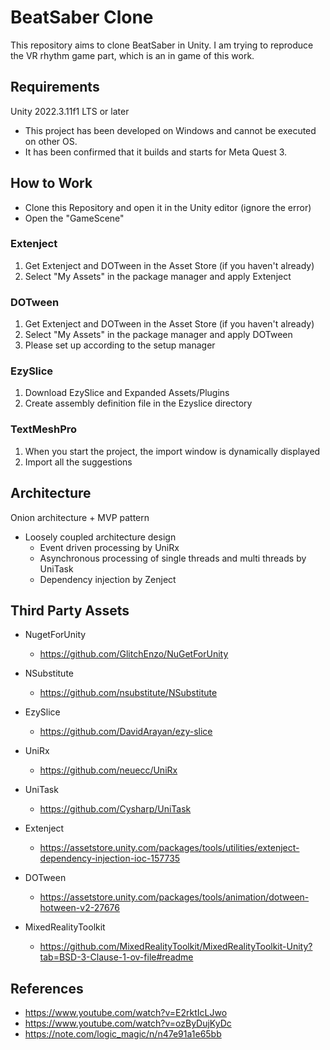 # BeatSaber Clone

This repository aims to clone BeatSaber in Unity.
I am trying to reproduce the VR rhythm game part, which is an in game of this work.

## Requirements

Unity 2022.3.11f1 LTS or later

- This project has been developed on Windows and cannot be executed on other OS.
- It has been confirmed that it builds and starts for Meta Quest 3.

## How to Work

- Clone this Repository and open it in the Unity editor (ignore the error)
- Open the "GameScene"

### Extenject

1. Get Extenject and DOTween in the Asset Store (if you haven't already)
2. Select "My Assets" in the package manager and apply Extenject

### DOTween

1. Get Extenject and DOTween in the Asset Store (if you haven't already)
2. Select "My Assets" in the package manager and apply DOTween
3. Please set up according to the setup manager

### EzySlice

1. Download EzySlice and Expanded Assets/Plugins
2. Create assembly definition file in the Ezyslice directory

### TextMeshPro

1. When you start the project, the import window is dynamically displayed
2. Import all the suggestions

## Architecture

Onion architecture + MVP pattern

- Loosely coupled architecture design
  - Event driven processing by UniRx
  - Asynchronous processing of single threads and multi threads by UniTask
  - Dependency injection by Zenject

## Third Party Assets

- NugetForUnity
  - <https://github.com/GlitchEnzo/NuGetForUnity>

- NSubstitute
  - <https://github.com/nsubstitute/NSubstitute>

- EzySlice
  - <https://github.com/DavidArayan/ezy-slice>

- UniRx
  - <https://github.com/neuecc/UniRx>

- UniTask
  - <https://github.com/Cysharp/UniTask>

- Extenject
  - <https://assetstore.unity.com/packages/tools/utilities/extenject-dependency-injection-ioc-157735>

- DOTween
  - <https://assetstore.unity.com/packages/tools/animation/dotween-hotween-v2-27676>

- MixedRealityToolkit
  - <https://github.com/MixedRealityToolkit/MixedRealityToolkit-Unity?tab=BSD-3-Clause-1-ov-file#readme>

## References

- <https://www.youtube.com/watch?v=E2rktIcLJwo>
- <https://www.youtube.com/watch?v=ozByDujKyDc>
- <https://note.com/logic_magic/n/n47e91a1e65bb>
